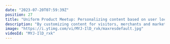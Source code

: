 ```yaml
---
date: "2023-07-20T07:59:39Z"
position: 27
title: "Uniform Product Meetup: Personalizing content based on user location"
description: "By customizing content for visitors, merchants and marketers can improve conversion rates and improve UX by presenting more relevant offers. Join Principal Developer Advocate Tim Benniks and Principal Sales Engineer Tony Mamedbekovfor a conversation about how you can use geo-IP localization to select the right content from a CMS and then present it to a user. You’ll also see them implement the solution using Uniform and Contentful."
image: "https://i.ytimg.com/vi/MYJ-IlD_rxk/maxresdefault.jpg"
videoId: "MYJ-IlD_rxk"
---
```


